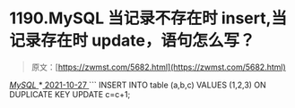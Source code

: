 <!--yml
category: 未分类
date: 0001-01-01 00:00:00
--->

# 1190.MySQL 当记录不存在时 insert,当记录存在时 update，语句怎么写？

> 原文：[https://zwmst.com/5682.html](https://zwmst.com/5682.html)

   [ *MySQL* ](https://zwmst.com/mysql)*[ <time datetime="2021-10-28T01:30:38+08:00"> 2021-10-27 </time> ](https://zwmst.com/5682.html)  ```
INSERT INTO table (a,b,c) VALUES (1,2,3) ON DUPLICATE KEY UPDATE c=c+1;
```*